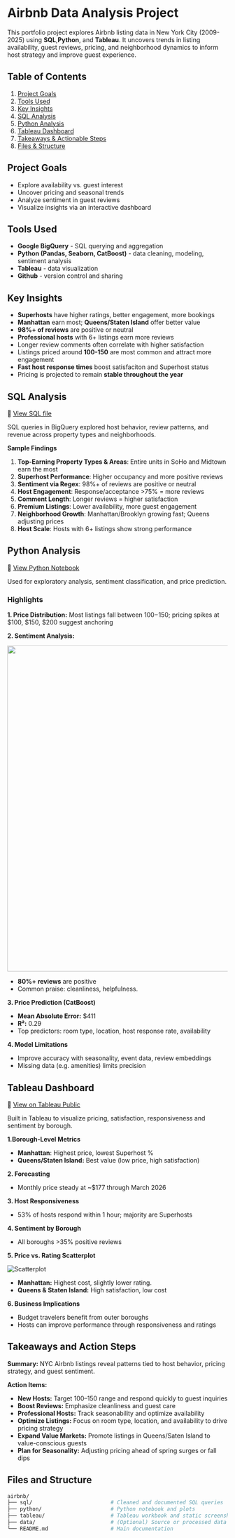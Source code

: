 # Airbnb Data Analysis Project

This portfolio project explores Airbnb listing data in New York City (2009-2025) using **SQL**,**Python**, and **Tableau**. It uncovers trends in listing availability, guest reviews, pricing, and neighborhood dynamics to inform host strategy and improve guest experience.

## Table of Contents

1. [Project Goals](#project-goals)
2. [Tools Used](#tools-used)
3. [Key Insights](#key-insights)
4. [SQL Analysis](sql-analysis)
5. [Python Analysis](python-analysis)
6. [Tableau Dashboard](tableau-dashboard)
7. [Takeaways & Actionable Steps](takeaways-&-actionable-steps)
8. [Files & Structure](files-&-structure)

## Project Goals
- Explore availability vs. guest interest
- Uncover pricing and seasonal trends
- Analyze sentiment in guest reviews
- Visualize insights via an interactive dashboard

## Tools Used
- **Google BigQuery** - SQL querying and aggregation
- **Python (Pandas, Seaborn, CatBoost)** - data cleaning, modeling, sentiment analysis
- **Tableau** - data visualization 
- **Github** - version control and sharing

## Key Insights
- **Superhosts** have higher ratings, better engagement, more bookings
- **Manhattan** earn most; **Queens/Staten Island** offer better value
- **98%+ of reviews** are positive or neutral
- **Professional hosts** with 6+ listings earn more reviews
- Longer review comments often correlate with higher satisfaction
- Listings priced around **100-150** are most common and attract more engagement
- **Fast host response times** boost satisfaciton and Superhost status
- Pricing is projected to remain **stable throughout the year**

## SQL Analysis 
📎 [View SQL file](airbnb.sql) 

SQL queries in BigQuery explored host behavior, review patterns, and revenue across property types and neighborhoods.

**Sample Findings**
1. **Top-Earning Property Types & Areas**: Entire units in SoHo and Midtown earn the most  
2. **Superhost Performance**: Higher occupancy and more positive reviews  
3. **Sentiment via Regex**: 98%+ of reviews are positive or neutral  
4. **Host Engagement**: Response/acceptance >75% = more reviews  
5. **Comment Length**: Longer reviews = higher satisfaction  
6. **Premium Listings**: Lower availability, more guest engagement  
7. **Neighborhood Growth**: Manhattan/Brooklyn growing fast; Queens adjusting prices  
8. **Host Scale**: Hosts with 6+ listings show strong performance 

## Python Analysis
📎 [View Python Notebook](airbnb.ipynb)

Used for exploratory analysis, sentiment classification, and price prediction.

### Highlights 

**1. Price Distribution:** Most listings fall between $100-$150; pricing spikes at $100, $150, $200 suggest anchoring

**2. Sentiment Analysis:**

<div align="center">
  <img width="1415" height="743" alt="Sentiment Chart" src="https://github.com/user-attachments/assets/e07781eb-b954-4b0f-a638-e32bdfb5a130" />
</div>

- **80%+ reviews** are positive
- Common praise: cleanliness, helpfulness.

**3. Price Prediction (CatBoost)**
- **Mean Absolute Error:** $411
- **R²:** 0.29
- Top predictors: room type, location, host response rate, availability

**4. Model Limitations**
- Improve accuracy with seasonality, event data, review embeddings
- Missing data (e.g. amenities) limits precision 

## Tableau Dashboard
📎 [View on Tableau Public](https://public.tableau.com/app/profile/z.w8482/viz/airbnb_17514207758520/AirBnb)

Built in Tableau to visualize pricing, satisfaction, responsiveness and sentiment by borough.

**1.Borough-Level Metrics**
- **Manhattan**: Highest price, lowest Superhost %
- **Queens/Staten Island:** Best value (low price, high satisfaction)

**2. Forecasting**
- Monthly price steady at ~$177 through March 2026

**3. Host Responsiveness**
- 53% of hosts respond within 1 hour; majority are Superhosts

**4. Sentiment by Borough**
- All boroughs >35% positive reviews

**5. Price vs. Rating Scatterplot**

![Scatterplot](https://github.com/user-attachments/assets/f3668c05-ff51-46c4-ab3c-1844b66ce6a6)  

- **Manhattan:** Highest cost, slightly lower rating.
- **Queens & Staten Island:** High satisfaction, low cost

**6. Business Implications**
- Budget travelers benefit from outer boroughs
- Hosts can improve performance through responsiveness and ratings

## Takeaways and Action Steps

**Summary:**
NYC Airbnb listings reveal patterns tied to host behavior, pricing strategy, and guest sentiment.

**Action Items:**
- **New Hosts:** Target $100–$150 range and respond quickly to guest inquiries
- **Boost Reviews:** Emphasize cleanliness and guest care
- **Professional Hosts:** Track seasonability and optimize availability
- **Optimize Listings:** Focus on room type, location, and availability to drive pricing strategy
- **Expand Value Markets:** Promote listings in Queens/Saten Island to value-conscious guests
- **Plan for Seasonality:** Adjusting pricing ahead of spring surges or fall dips  

## Files and Structure

```bash
airbnb/
├── sql/                         # Cleaned and documented SQL queries
├── python/                      # Python notebook and plots
├── tableau/                     # Tableau workbook and static screenshots
├── data/                        # (Optional) Source or processed data
└── README.md                    # Main documentation
